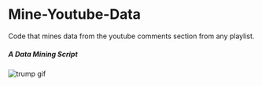 # Mine-Youtube-Data
Code that mines data from the youtube comments section from any playlist.

##### A Data Mining Script
![trump gif](https://github.com/cab-1729/Mine-Youtube-Data/blob/main/GIF.gif)
